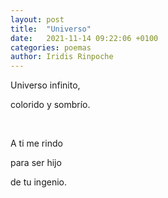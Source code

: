 ```yaml
---
layout: post
title:  "Universo"
date:   2021-11-14 09:22:06 +0100
categories: poemas
author: Iridis Rinpoche
---
```



Universo infinito,

colorido y sombrío.

<br>

A ti me rindo

para ser hijo

de tu ingenio.
